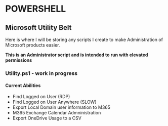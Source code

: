 # POWERSHELL

## Microsoft Utility Belt

Here is where I will be storing any scripts I create to make Administration of Microsoft products easier.

**This is an Administrator script and is intended to run with elevated permissions**

### Utility.ps1 - **work in progress**

#### Current Abilities

* Find Logged on User (RDP)
* Find Logged on User Anywhere (SLOW)
* Export Local Domain user information to M365
* M365 Exchange Calendar Admninistration
* Export OneDrive Usage to a CSV

